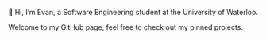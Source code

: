 👋 Hi, I’m Evan, a Software Engineering student at the University of Waterloo.

Welcome to my GitHub page; feel free to check out my pinned projects.

<!---
EvanWang04/EvanWang04 is a ✨ particular ✨ repository because its `README.md` (this file) appears on your GitHub profile.
You can click the Preview link to take a look at your changes.
--->


